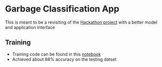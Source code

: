 # Garbage Classification App

This is meant to be a revisiting of the [Hackathon project](https://github.com/ProjectNexus02/GarbageDetection) with a better model and application interface

## Training
- Training code can be found in this [notebook](model_training/garbage_classification.ipynb)
- Achieved about 88% accuracy on the testing datset
